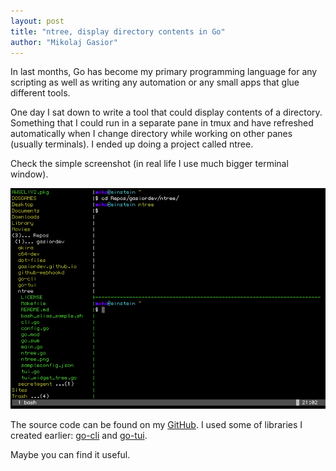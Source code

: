 ```yaml
---
layout: post
title: "ntree, display directory contents in Go"
author: "Mikolaj Gasior"
---
```


In last months, Go has become my primary programming language for any scripting
as well as writing any automation or any small apps that glue different tools.

One day I sat down to write a tool that could display contents of a directory.
Something that I could run in a separate pane in tmux and have refreshed
automatically when I change directory while working on other panes (usually
terminals). I ended up doing a project called ntree.

Check the simple screenshot (in real life I use much bigger terminal window).

![Sample code](https://raw.githubusercontent.com/gasiordev/ntree/master/ntree.png)

The source code can be found on my [GitHub](https://github.com/gasiordev/ntree).
I used some of libraries I created earlier: 
[go-cli](https://github.com/gasiordev/go-cli) and
[go-tui](https://github.com/gasiordev/go-tui).

Maybe you can find it useful.


